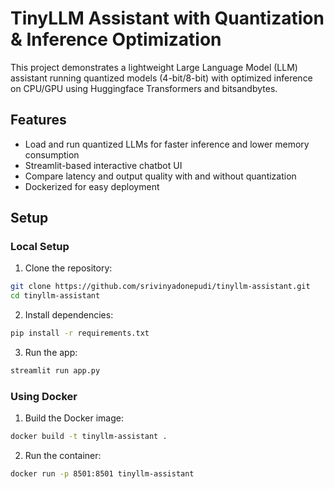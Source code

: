 # TinyLLM Assistant with Quantization & Inference Optimization

This project demonstrates a lightweight Large Language Model (LLM) assistant running quantized models (4-bit/8-bit) with optimized inference on CPU/GPU using Huggingface Transformers and bitsandbytes.

## Features

- Load and run quantized LLMs for faster inference and lower memory consumption
- Streamlit-based interactive chatbot UI
- Compare latency and output quality with and without quantization
- Dockerized for easy deployment

## Setup

### Local Setup

1. Clone the repository:

```bash
git clone https://github.com/srivinyadonepudi/tinyllm-assistant.git
cd tinyllm-assistant
```

2. Install dependencies:
```bash
pip install -r requirements.txt
```
3. Run the app:
```bash
streamlit run app.py
```
### Using Docker
1. Build the Docker image:

```bash
docker build -t tinyllm-assistant .
```
2. Run the container:
```bash
docker run -p 8501:8501 tinyllm-assistant
```


